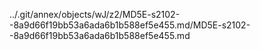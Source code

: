 ../.git/annex/objects/wJ/z2/MD5E-s2102--8a9d66f19bb53a6ada6b1b588ef5e455.md/MD5E-s2102--8a9d66f19bb53a6ada6b1b588ef5e455.md